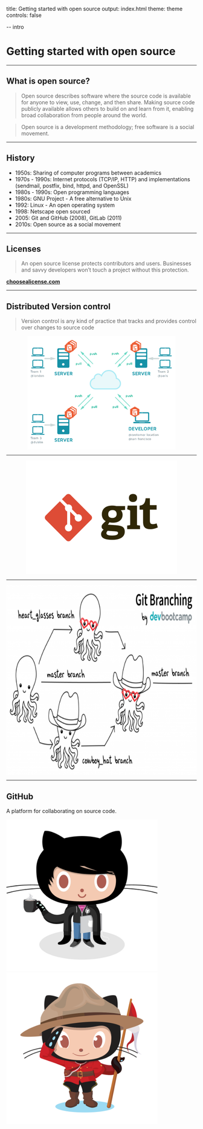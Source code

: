 title: Getting started with open source
output: index.html
theme: theme
controls: false

-- intro

# Getting started with open source

---

## What is open source?

> Open source describes software where the source code is available for anyone to view, use, change, and then share. Making source code publicly available allows others to build on and learn from it, enabling broad collaboration from people around the world.

> Open source is a development methodology; free software is a social movement.

---

## History

- 1950s: Sharing of computer programs between academics
- 1970s - 1990s: Internet protocols (TCP/IP, HTTP) and implementations (sendmail, postfix, bind, httpd, and OpenSSL)
- 1980s - 1990s: Open programming languages
- 1980s: GNU Project - A free alternative to Unix
- 1992: Linux - An open operating system
- 1998: Netscape open sourced
- 2005: Git and GitHub (2008), GitLab (2011)
- 2010s: Open source as a social movement

---

## Licenses


> An open source license protects contributors and users. Businesses and savvy developers won’t touch a project without this protection.

**[choosealicense.com](https://choosealicense.com/)**

---

## Distributed Version control

> Version control is any kind of practice that tracks and provides control over changes to source code

<img src="img/distributed-vcs.png" alt="Distributed version control" style="height: 300px; margin: 0 auto; display: block;">

---

<img src="img/git-logo.png" alt="Git" style="height: 300px; margin: 0 auto; display: block;">

---

[<img src="img/branches_git.png" alt="Git branches" style="height: 500px; margin: 0 auto; display: block;">](https://git-scm.com/)

---

## GitHub

A platform for collaborating on source code.

[<img alt="Codercat" src="img/codercat.jpg" style="height: 400px;">](https://octodex.github.com/) [<img alt="Mountietocat" src="img/mountietocat.png" style="height: 400px;">](https://octodex.github.com/)
